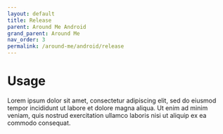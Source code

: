 ```yaml
---
layout: default
title: Release
parent: Around Me Android
grand_parent: Around Me
nav_order: 3
permalink: /around-me/android/release
---
```


# Usage

Lorem ipsum dolor sit amet, consectetur adipiscing elit, sed do eiusmod tempor incididunt ut labore et dolore magna aliqua. Ut enim ad minim veniam, quis nostrud exercitation ullamco laboris nisi ut aliquip ex ea commodo consequat.